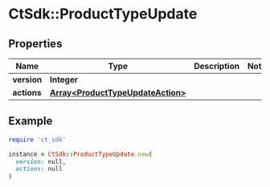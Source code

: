 # CtSdk::ProductTypeUpdate

## Properties

| Name | Type | Description | Notes |
| ---- | ---- | ----------- | ----- |
| **version** | **Integer** |  |  |
| **actions** | [**Array&lt;ProductTypeUpdateAction&gt;**](ProductTypeUpdateAction.md) |  |  |

## Example

```ruby
require 'ct_sdk'

instance = CtSdk::ProductTypeUpdate.new(
  version: null,
  actions: null
)
```

